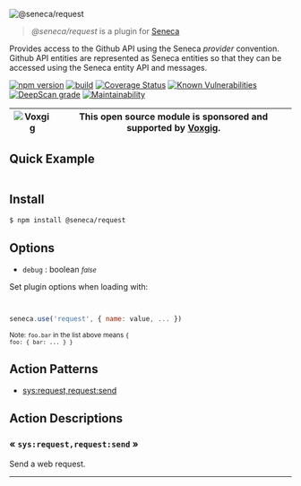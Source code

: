 ![@seneca/request](http://senecajs.org/files/assets/seneca-logo.png)

> _@seneca/request_ is a plugin for [Seneca](http://senecajs.org)


Provides access to the Github API using the Seneca *provider*
convention. Github API entities are represented as Seneca entities so
that they can be accessed using the Seneca entity API and messages.


[![npm version](https://img.shields.io/npm/v/@seneca/request.svg)](https://npmjs.com/package/@seneca/request)
[![build](https://github.com/senecajs/seneca-request/actions/workflows/build.yml/badge.svg)](https://github.com/senecajs/seneca-request/actions/workflows/build.yml)
[![Coverage Status](https://coveralls.io/repos/github/senecajs/request/badge.svg?branch=main)](https://coveralls.io/github/senecajs/request?branch=main)
[![Known Vulnerabilities](https://snyk.io/test/github/senecajs/seneca-request/badge.svg)](https://snyk.io/test/github/senecajs/seneca-request)
[![DeepScan grade](https://deepscan.io/api/teams/5016/projects/20269/branches/548519/badge/grade.svg)](https://deepscan.io/dashboard#view=project&tid=5016&pid=20269&bid=548519)
[![Maintainability](https://api.codeclimate.com/v1/badges/a959a0996a357735c1d1/maintainability)](https://codeclimate.com/github/senecajs/request/maintainability)


| ![Voxgig](https://www.voxgig.com/res/img/vgt01r.png) | This open source module is sponsored and supported by [Voxgig](https://www.voxgig.com). |
|---|---|


## Quick Example


```js


```

## Install

```sh
$ npm install @seneca/request
```



<!--START:options-->


## Options

* `debug` : boolean <i><small>false</small></i>


Set plugin options when loading with:
```js


seneca.use('request', { name: value, ... })


```


<small>Note: <code>foo.bar</code> in the list above means 
<code>{ foo: { bar: ... } }</code></small> 



<!--END:options-->

<!--START:action-list-->


## Action Patterns

* [sys:request,request:send](#-sysrequestrequestsend-)


<!--END:action-list-->

<!--START:action-desc-->


## Action Descriptions

### &laquo; `sys:request,request:send` &raquo;

Send a web request.



----------


<!--END:action-desc-->
